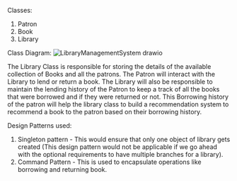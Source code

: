 Classes:
  1. Patron 
  2. Book
  3. Library

Class Diagram: 
  ![LibraryManagementSystem drawio](https://github.com/user-attachments/assets/573ca840-d0e3-4797-9ba3-cc601e0bdecd)

  The Library Class is responsible for storing the details of the available collection of Books and all the patrons. The Patron will interact with the Library to lend or return a book. 
  The Library will also be responsible to maintain the lending history of the Patron to keep a track of all the books that were borrowed and if they were returned or not. 
  This Borrowing history of the patron will help the library class to build a recommendation system to recommend a book to the patron based on their borrowing history.

Design Patterns used:
  1. Singleton pattern - This would ensure that only one object of library gets created (This design pattern would not be applicable if we go ahead with the optional requirements to have multiple branches for a library).
  2. Command Pattern - This is used to encapsulate operations like borrowing and returning book.
  
  
